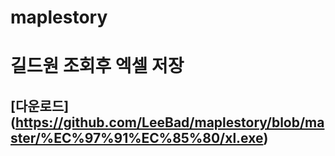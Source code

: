# maplestory
# 길드원 조회후 엑셀 저장
## [다운로드] (https://github.com/LeeBad/maplestory/blob/master/%EC%97%91%EC%85%80/xl.exe)

